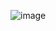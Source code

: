 ![image](https://user-images.githubusercontent.com/16628382/51148140-2e96fa80-1844-11e9-87d5-2993751076d3.png)
